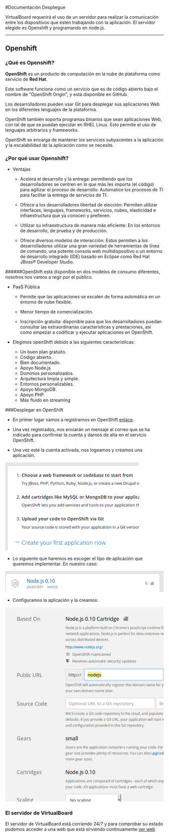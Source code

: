 #Documentación Despliegue

VirtualBoard requerirá el uso de un servidor para realizar la comunicación entre los dispositivos que estén trabajando con la aplicación. El servidor elegido es Openshift y programando en node.js.

---

## Openshift

### ¿Qué es Openshift?

**OpenShift** es un producto de computación en la nube de plataforma como servicio de **Red Hat**.

Este software funciona como un servicio que es de código abierto bajo el nombre de "OpenShift Origin", y está disponible en GitHub.

Los desarrolladores pueden usar Git para desplegar sus aplicaciones Web en los diferentes lenguajes de la plataforma.

OpenShift también soporta programas binarios que sean aplicaciones Web, con tal de que se puedan ejecutar en RHEL Linux. Esto permite el uso de lenguajes arbitrarios y frameworks.

OpenShift se encarga de mantener los servicios subyacentes a la aplicación y la escalabilidad de la aplicación como se necesite.

### ¿Por qué usar Openshift?

- Ventajas
	- Acelera el desarrollo y la entrega: permitiendo que los desarrolladores se centren en lo que más les importa (el código) para agilizar el proceso de desarrollo. Automatice los procesos de TI para facilitar la entrega de servicios de TI.

	- Ofrece a los desarrolladores libertad de elección: Permíten utilizar interfaces, lenguajes, frameworks, servicios, nubes, elasticidad e infraestructura que ya conocen y prefieren.

	- Utilizar su infraestructura de manera más eficiente: En los entornos de desarrollo, de prueba y de producción.

	- Ofrece diversos modelos de interacción: Estos permiten a los desarrolladores utilizar una gran variedad de herramientas de línea de comando, una potente consola web multidispositivo o un entorno de desarrollo integrado (IDE) basado en Eclipse como Red Hat JBoss® Developer Studio.

######OpenShift está disponible en dos modelos de consumo diferentes, nosotros nos vamos a regir por el público.

- PaaS Pública
	- Permite que las aplicaciones se escalen de forma automática en un entorno de nube flexible.

	- Menor tiempo de comercialización.

 	- Inscripción gratuita: disponible para que los desarrolladores puedan consultar las extraordinarias características y prestaciones, así como empezar a codificar y ejecutar aplicaciones en OpenShift.


- Elegimos openShift debido a las siguientes características:
	- Un buen plan gratuito.
	- Código abierto.
	- Bien documentado.
	- Apoyo Node.js
	- Dominios personalizados.
	- Arquitectura limpia y simple.
	- Entornos personalizables.
	- Apoyo MongoDB.
	- Apoyo PHP.
	- Más fluido en streaming

###Desplegar en OpenShift

- En primer lugar vamos a registrarnos en OpenShift [enlace](https://www.openshift.com/app/account/new).

- Una vez registrados, nos enviarán un mensaje al correo que se ha indicado para confirmar la cuenta y darnos de alta en el servicio OpenShift.

- Una vez esté la cuenta activada, nos logeamos y creamos una aplicación.

![](./capturas/6.png)

- Lo siguiente que haremos es escoger el tipo de aplicación que queremos implementar. En nuestro caso:

![](./capturas/7.png)

- Configuramos la aplicación y la creamos:

![](./capturas/8.png)


### El servidor de VirtualBoard

El servidor de VirtualBoard está corriendo 24/7 y para comprobar su estado podemos acceder a una web que está sirviendo continuamente [ver web](http://nodejs-virtualboard.rhcloud.com/)
